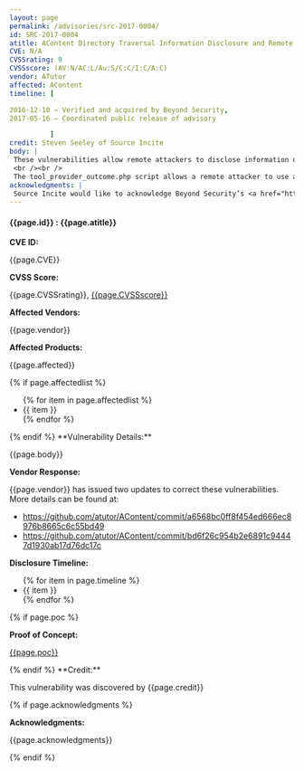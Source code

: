 ```yaml
---
layout: page
permalink: /advisories/src-2017-0004/
id: SRC-2017-0004
atitle: AContent Directory Traversal Information Disclosure and Remote Code Execution Vulnerabilities
CVE: N/A
CVSSrating: 9
CVSSscore: (AV:N/AC:L/Au:S/C:C/I:C/A:C)
vendor: ATutor
affected: AContent
timeline: [

2016-12-10 – Verified and acquired by Beyond Security,
2017-05-16 – Coordinated public release of advisory

          ]
credit: Steven Seeley of Source Incite
body: |
 These vulnerabilities allow remote attackers to disclose information or execute arbitrary code on vulnerable installations of AContent. Authentication is required to exploit the remote code execution vulnerabilities, however account registration is open by default.
 <br /><br />
 The tool_provider_outcome.php script allows a remote attacker to use a directory traversal in the url parameter to disclose information. The question_import.php, ims_import.php and import_test.php scripts allow a remote attacker to upload a specially crafted zip file containing directory traversals. An attacker could leverage this to execute arbitrary code under the context of the web server.
acknowledgments: |
 Source Incite would like to acknowledge Beyond Security’s <a href="http://www.beyondsecurity.com/ssd.html">SSD</a> program for the help with co-ordination of this vulnerability. More details can be found on their blog at <a href="https://blogs.securiteam.com/index.php/archives/3207">https://blogs.securiteam.com/index.php/archives/3207</a>.
---
```


<h4><b>{{page.id}} : {{page.atitle}}</b></h4>

**CVE ID:**
<p class="cn">{{page.CVE}}</p>

**CVSS Score:**
<p class="cn">{{page.CVSSrating}}, <a href="https://nvd.nist.gov/cvss/v2-calculator?name={{page.CVE}}&vector={{page.CVSSscore}}">{{page.CVSSscore}}</a></p>

**Affected Vendors:**
<p class="cn">{{page.vendor}}</p>

**Affected Products:**
<p class="cn">{{page.affected}}</p>
{% if page.affectedlist %}
<ul class="cn">
{% for item in page.affectedlist %}
  <li>{{ item }}</li>
{% endfor %}
</ul>
{% endif %}
**Vulnerability Details:**
<p class="cn">{{page.body}}</p>

**Vendor Response:**

<p class="cn">{{page.vendor}} has issued two updates to correct these vulnerabilities. More details can be found at: <br />
<ul class="cn">
<li><a href="https://github.com/atutor/AContent/commit/a6568bc0ff8f454ed666ec8976b8665c6c55bd49">https://github.com/atutor/AContent/commit/a6568bc0ff8f454ed666ec8976b8665c6c55bd49</a></li>
<li> <a href="https://github.com/atutor/AContent/commit/bd6f26c954b2e6891c94447d1930ab17d76dc17c">https://github.com/atutor/AContent/commit/bd6f26c954b2e6891c94447d1930ab17d76dc17c</a></li>
</ul></p>

**Disclosure Timeline:**
<ul class="cn">
{% for item in page.timeline %}
  <li>{{ item }}</li>
{% endfor %}
</ul>
{% if page.poc %}

**Proof of Concept:**
<p class="cn"><a href="{{page.poc}}">{{page.poc}}</a></p>
{% endif %}
**Credit:**
<p class="cn">This vulnerability was discovered by {{page.credit}}</p>
{% if page.acknowledgments %}

**Acknowledgments:**
<p class="cn">{{page.acknowledgments}}</p>
{% endif %}
